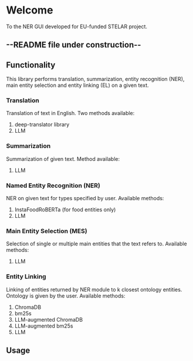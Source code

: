 # Welcome

To the NER GUI developed for EU-funded STELAR project.

## --README file under construction--

## Functionality

This library performs translation, summarization, entity recognition (NER), main entity selection and entity linking (EL) on a given text.

### Translation

Translation of text in English. Two methods available:
1. deep-translator library
2. LLM

### Summarization

Summarization of given text. Method available:
1. LLM

### Named Entity Recognition (NER)

NER on given text for types specified by user. Available methods:
1. InstaFoodRoBERTa (for food entities only)
2. LLM

### Main Entity Selection (MES)

Selection of single or multiple main entities that the text refers to. Available methods:
1. LLM

### Entity Linking

Linking of entities returned by NER module to k closest ontology entities. Ontology is given by the user. Available methods:
1. ChromaDB
2. bm25s
3. LLM-augmented ChromaDB
4. LLM-augmented bm25s
5. LLM

## Usage

